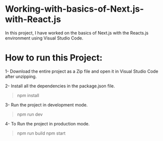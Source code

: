 # Working-with-basics-of-Next.js-with-React.js
In this project, I have worked on the basics of Next.js with the Reacts.js environment using Visual Studio Code.

# How to run this Project:

1- Download the entire project as a Zip file and open it in Visual Studio Code after unzipping.

2- Install all the dependencies in the package.json file.
> npm install

3- Run the project in development mode.
> npm run dev

4- To Run the project in production mode.
> npm run build
> npm start

